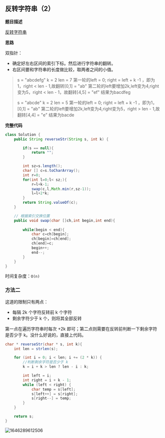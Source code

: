 ## 反转字符串（2）

**题目描述**

[反转字符串](https://leetcode-cn.com/problems/reverse-string-ii/)

**思路**

双指针：

- 确定好左右区间的索引下标。然后进行字符串的翻转。
- 右区间要和字符串的长度做比较，取两者之间的小值。

> s = "abcdefg" k = 2 len = 7
> 第一轮的left = 0; right = left + k -1 ，即为1，right < len - 1,故翻转[0,1] = "ab"
> 第二轮的left要增加2k,left变为4,right变为5，right < len - 1，故翻转[4,5] = "ef"
> 结果为bacdfeg
>
> s = "abcde" k = 2 len = 5
> 第一轮的left = 0; right = left + k -1 ，即为1，[0,1] = "ab"
> 第二轮的left要增加2k,left变为4,right变为5，right > len - 1,故翻转[4,4] = "e"
> 结果为bacde

**完整代码**

~~~ java
class Solution {
    public String reverseStr(String s, int k) {

        if(s == null){
            return "";
        }

        int sz=s.length();
        char [] c=s.toCharArray();
        int r=0;
        for(int l=0;l< sz;){
            r=l+k-1;
            swap(c,l,Math.min(r,sz-1));
            l=l+2*k;
        }
        return String.valueOf(c);
    }

    // 根据索引交换位置
    public void swap(char []ch,int begin,int end){
        
        while(begin < end){
            char c=ch[begin];
            ch[begin]=ch[end];
            ch[end]=c;
            begin++;
            end--;
        }
    }
}
~~~

时间复杂度：`O(n)`

### 方法二

这道的限制只有两点：

- 每隔 2k 个字符反转前 k 个字符
- 剩余字符少于 k 个，则将其全部反转

第一点在遍历字符串时每次 +2k 即可；第二点则需要在反转前判断一下剩余字符是否少于 k。没什么好说的，直接上代码。

~~~java
char * reverseStr(char * s, int k){
    int len = strlen(s);

    for (int i = 0; i < len; i += (2 * k)) {
        //判断剩余字符是否少于 k
        k = i + k > len ? len - i : k;

        int left = i;
        int right = i + k - 1;
        while (left < right) {
            char temp = s[left];
            s[left++] = s[right];
            s[right--] = temp;
        }
    }

    return s;
}
~~~

![1646289612506](https://tprzfbucket.oss-cn-beijing.aliyuncs.com/hadoop/202203/03/144012-969307.png)